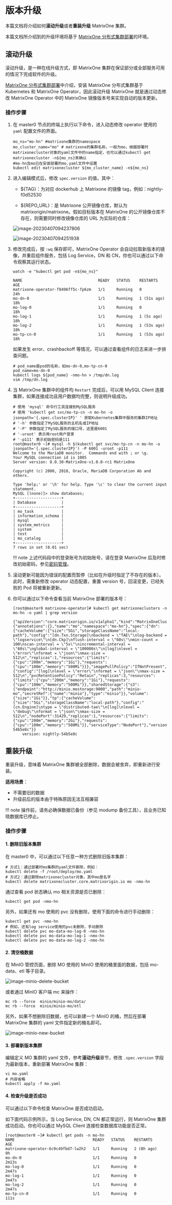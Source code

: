 # 版本升级

本篇文档将介绍如何**滚动升级**或者**重装升级** MatrixOne 集群。

本篇文档所介绍到的升级环境将基于 [MatrixOne 分布式集群部署](deploy-MatrixOne-cluster.md)的环境。

## 滚动升级

滚动升级，是一种在线升级方式，即 MatrixOne 集群在保证部分或全部服务可用的情况下完成软件的升级。

[MatrixOne 分布式集群部署](deploy-MatrixOne-cluster.md)中介绍，安装 MatrixOne 分布式集群基于 Kubernetes 和 MatrixOne Operator，因此滚动升级 MatrixOne 就是通过动态修改 MatrixOne Operator 中的 MatrixOne 镜像版本号来实现自动的版本更新。

### 操作步骤

1. 在 master0 节点的终端上执行以下命令，进入动态修改 operator 使用的 `yaml` 配置文件的界面。

    ```
    mo_ns="mo-hn" #matrixone集群的namespace
    mo_cluster_name="mo" # matrixone的集群名称，一般为mo，根据部署时matrixonecluster对象的yaml文件中的name指定，也可以通过kubectl get matrixonecluster -n${mo_ns}来确认
    #mo-hn及mo已在安装部署的mo.yaml文件中设置
    kubectl edit matrixonecluster ${mo_cluster_name} -n${mo_ns}
    ```

2. 进入编辑模式后，修改 `spec.version` 的值，其中：

    - ${TAG}：为对应 dockerhub 上 Matrixone 的镜像 tag，例如：nightly-f0d52530

    - ${REPO_URL}：是 Matrixone 公开镜像仓库，默认为 matrixorigin/matrixone。假如目标版本在 MatrixOne 的公开镜像仓库不存在，则需要同时修改镜像仓库的 URL 为实际的仓库：

    ![image-20230407094237806](https://community-shared-data-1308875761.cos.ap-beijing.myqcloud.com/artwork/docs/deploy/image-20230407094237806.png)

    ![image-20230407094251938](https://community-shared-data-1308875761.cos.ap-beijing.myqcloud.com/artwork/docs/deploy/image-20230407094251938.png)

3. 修改完成后，按 `:wq` 保存即可，MatrixOne Operator 会自动拉取新版本的镜像，并重启组件服务，包括 Log Service，DN 和 CN，你也可以通过以下命令观察其运行状态。

    ```
    watch -e "kubectl get pod -n${mo_ns}"
    ```

    ```
    NAME                                 READY   STATUS    RESTARTS      AGE
    matrixone-operator-f8496ff5c-fp6zm   1/1     Running   0             24h
    mo-dn-0                              1/1     Running   1 (51s ago)   18h
    mo-log-0                             1/1     Running   0             18h
    mo-log-1                             1/1     Running   1 (5s ago)    18h
    mo-log-2                             1/1     Running   1 (53s ago)   18h
    mo-tp-cn-0                           1/1     Running   1 (53s ago)   18h
    ```

    如果发生 error、crashbackoff 等情况，可以通过查看组件的日志来进一步排查问题。

    ```
    # pod_name是pod的名称，如mo-dn-0,mo-tp-cn-0
    pod_name=mo-dn-0
    kubectl logs ${pod_name} -nmo-hn > /tmp/dn.log
    vim /tmp/dn.log
    ```

4. 当 MatrixOne 集群中的组件均 `Restart` 完成后，可以用 MySQL Client 连接集群，如果连接成功且用户数据均完整，则说明升级成功。

    ```
    # 使用 'mysql' 命令行工具连接到MySQL服务
    # 使用 'kubectl get svc/mo-tp-cn -n mo-hn -o jsonpath='{.spec.clusterIP}' ' 获取Kubernetes集群中服务的集群IP地址
    # '-h' 参数指定了MySQL服务的主机名或IP地址
    # '-P' 参数指定了MySQL服务的端口号，这里是6001
    # '-uroot' 表示用root用户登录
    # '-p111' 表示初始密码是111
    root@master0 ~]# mysql -h $(kubectl get svc/mo-tp-cn -n mo-hn -o jsonpath='{.spec.clusterIP}') -P 6001 -uroot -p111
    Welcome to the MariaDB monitor.  Commands end with ; or \g.
    Your MySQL connection id is 1005
    Server version: 8.0.30-MatrixOne-v1.0.0-rc1 MatrixOne

    Copyright (c) 2000, 2018, Oracle, MariaDB Corporation Ab and others.

    Type 'help;' or '\h' for help. Type '\c' to clear the current input statement.
    MySQL [(none)]> show databases;
    +--------------------+
    | Database           |
    +--------------------+
    | mo_task            |
    | information_schema |
    | mysql              |
    | system_metrics     |
    | system             |
    | test               |
    | mo_catalog         |
    +--------------------+
    7 rows in set (0.01 sec)
    ```

    !!! note
        上述代码段中的登录账号为初始账号，请在登录 MatrixOne 后及时修改初始密码，参见[密码管理](../Security/password-mgmt.md)。

5. 滚动更新可能因为错误的配置而暂停（比如在升级时指定了不存在的版本）。此时，需重新修改 operator 动态配置，重置 version 号，回滚变更，已经失败的 Pod 将被重新更新。

6. 你可以通过以下命令查看当前 MatrixOne 部署的版本号：

    ```
    [root@master0 matrixone-operator]# kubectl get matrixoneclusters -n mo-hn -o yaml | grep version
            {"apiVersion":"core.matrixorigin.io/v1alpha1","kind":"MatrixOneCluster","metadata":{"annotations":{},"name":"mo","namespace":"mo-hn"},"spec":{"dn":{"cacheVolume":{"size":"5Gi","storageClassName":"local-path"},"config":"[dn.Txn.Storage]\nbackend = \"TAE\"\nlog-backend = \"logservice\"\n[dn.Ckp]\nflush-interval = \"60s\"\nmin-count = 100\nscan-interval = \"5s\"\nincremental-interval = \"60s\"\nglobal-interval = \"100000s\"\n[log]\nlevel = \"error\"\nformat = \"json\"\nmax-size = 512\n","replicas":1,"resources":{"limits":{"cpu":"200m","memory":"1Gi"},"requests":{"cpu":"100m","memory":"500Mi"}}},"imagePullPolicy":"IfNotPresent","imageRepository":"matrixorigin/matrixone","logService":{"config":"[log]\nlevel = \"error\"\nformat = \"json\"\nmax-size = 512\n","pvcRetentionPolicy":"Retain","replicas":3,"resources":{"limits":{"cpu":"200m","memory":"1Gi"},"requests":{"cpu":"100m","memory":"500Mi"}},"sharedStorage":{"s3":{"endpoint":"http://minio.mostorage:9000","path":"minio-mo","secretRef":{"name":"minio"},"type":"minio"}},"volume":{"size":"1Gi"}},"tp":{"cacheVolume":{"size":"5Gi","storageClassName":"local-path"},"config":"[cn.Engine]\ntype = \"distributed-tae\"\n[log]\nlevel = \"debug\"\nformat = \"json\"\nmax-size = 512\n","nodePort":31429,"replicas":1,"resources":{"limits":{"cpu":"200m","memory":"2Gi"},"requests":{"cpu":"100m","memory":"500Mi"}},"serviceType":"NodePort"},"version":"nightly-54b5e8c"}}
        version: nightly-54b5e8c
    ```

## 重装升级

重装升级，意味着 MatrixOne 集群被全部删除，数据会被舍弃，即重新进行安装。

**适用场景**：

- 不需要旧的数据
- 升级前后的版本由于特殊原因无法互相兼容

!!! note
    操作前，请务必确保数据已备份（参见 modump 备份工具），且业务已知晓数据库已停止。

### 操作步骤

#### 1. 删除旧版本集群

在 master0 中，可以通过以下任意一种方式删除旧版本集群：

```
# 方式1：通过部署时mo集群的yaml文件删除，例如：
kubectl delete -f /root/deploy/mo.yaml
# 方式2：通过删除matrixonecluster对象，其中mo是名字
kubectl delete matrixonecluster.core.matrixorigin.io mo -nmo-hn
```

通过查看 pod 状态确认 mo 相关资源是否已删除：

```
kubectl get pod -nmo-hn
```

另外，如果还有 mo 使用的 pvc 没有删除，使用下面的命令进行手动删除：

```
kubectl get pvc -nmo-hn
# 例如，还有log service使用的pvc未删除，手动删除
kubectl delete pvc mo-data-mo-log-0 -nmo-hn
kubectl delete pvc mo-data-mo-log-1 -nmo-hn
kubectl delete pvc mo-data-mo-log-2 -nmo-hn
```

#### 2. 清空桶数据

在 MinIO 管控页面，删除 MO 使用的 MinIO 使用的桶里面的数据，包括 mo-data、etl 等子目录。

![image-minio-delete-bucket](https://community-shared-data-1308875761.cos.ap-beijing.myqcloud.com/artwork/docs/deploy/image-minio-delete-bucket.png)

或者通过 MinIO 客户端 mc 来操作：

```
mc rb --force  minio/minio-mo/data/
mc rb --force  minio/minio-mo/etl
```

另外，如果不想删除旧数据，也可以新建一个 MinIO 的桶，然后在部署 MatrixOne 集群的 yaml 文件指定新的桶名即可。

![image-minio-new-bucket](https://community-shared-data-1308875761.cos.ap-beijing.myqcloud.com/artwork/docs/deploy/image-minio-new-bucket.png)

#### 3. 部署新版本集群

编辑定义 MO 集群的 yaml 文件，参考**滚动升级**章节，修改 `.spec.version` 字段为最新版本，重新部署 MatrixOne 集群：

```
vi mo.yaml
# 内容省略
kubectl apply -f mo.yaml
```

#### 4. 检查升级是否成功

可以通过以下命令检查 MatrixOne 是否成功启动。

如下面代码示例所示，当 Log Service, DN, CN 都正常运行，则 MatrixOne 集群成功启动。你也可以通过 MySQL Client 连接检查数据库功能是否正常。

```
[root@master0 ~]# kubectl get pods -n mo-hn      
NAME                                  READY   STATUS    RESTARTS     AGE
matrixone-operator-6c9c49fbd7-lw2h2   1/1     Running   2 (8h ago)   9h
mo-dn-0                               1/1     Running   0            2m13s
mo-log-0                              1/1     Running   0            2m47s
mo-log-1                              1/1     Running   0            2m47s
mo-log-2                              1/1     Running   0            2m47s
mo-tp-cn-0                            1/1     Running   0            111s
```
